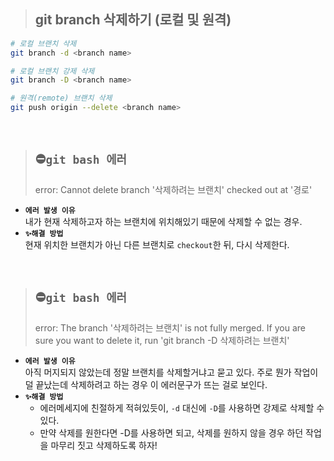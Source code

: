 > ## git branch 삭제하기 (로컬 및 원격)
```bash
# 로컬 브랜치 삭제
git branch -d <branch name>

# 로컬 브랜치 강제 삭제
git branch -D <branch name>

# 원격(remote) 브랜치 삭제
git push origin --delete <branch name>
```

<br>

> ## ⛔`git bash 에러`
> error: Cannot delete branch '삭제하려는 브랜치' checked out at '경로'
- **`에러 발생 이유`**
<br>내가 현재 삭제하고자 하는 브랜치에 위치해있기 때문에 삭제할 수 없는 경우.
- **`✨해결 방법`**
<br>현재 위치한 브랜치가 아닌 다른 브랜치로 `checkout`한 뒤, 다시 삭제한다.

<br>

> ## ⛔`git bash 에러`
> error: The branch '삭제하려는 브랜치' is not fully merged. If you are sure you want to delete it, run 'git branch -D 삭제하려는 브랜치'
- **`에러 발생 이유`**
<br>아직 머지되지 않았는데 정말 브랜치를 삭제할거냐고 묻고 있다. 주로 뭔가 작업이 덜 끝났는데 삭제하려고 하는 경우 이 에러문구가 뜨는 걸로 보인다.
- **`✨해결 방법`**
  - 에러메세지에 친절하게 적혀있듯이, `-d` 대신에 `-D`를 사용하면 강제로 삭제할 수 있다.
  - 만약 삭제를 원한다면 -D를 사용하면 되고, 삭제를 원하지 않을 경우 하던 작업을 마무리 짓고 삭제하도록 하자!
